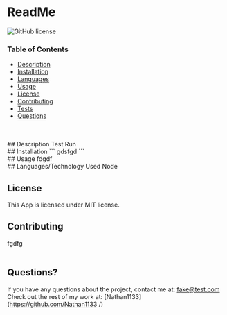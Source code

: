 # ReadMe  <br />
![GitHub license](https://img.shields.io/badge/license-MIT-ff69b4.svg) <br />
### Table of Contents 
- [Description](#description)
- [Installation](#installation)
- [Languages](#languages)
- [Usage](#usage)
- [License](#license)
- [Contributing](#contributing)
- [Tests](#tests)
- [Questions](#questions)
<br />
<br />
## Description
Test Run <br />
## Installation
```
gdsfgd
```
<br />
## Usage
fdgdf <br />
## Languages/Technology Used
Node <br />

## License
  This App is licensed under MIT license. <br />
  
## Contributing
fgdfg <br />
 <br />
## Questions?
If you have any questions about the project, contact me at: 
fake@test.com <br />
Check out the rest of my work at: 
[Nathan1133](https://github.com/Nathan1133
  /) <br />

